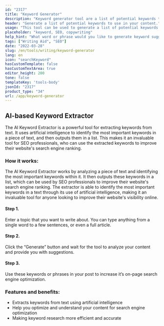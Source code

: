 ```yaml
---
id: "2317"
title: "Keyword Generator"
description: "Keyword generator tool are a list of potential keywords that you can use to optimize your content for search engines. The purpose of this tool is to help you find the most relevant and popular keywords for your content. To use this tool, simply enter a word or phrase into the search bar and we will generate a list of related keywords."
header: "Generate a list of potential keywords to use in your content."
usage: "This tool can be used to generate a list of potential keywords to use in your content. To use this tool, simply enter a word or phrase into the search bar and we will generate a list of related keywords."
placeholder: "keyword, SEO, copywriting"
help_hint: "What word or phrase would you like to generate keyword suggestions for?"
tags: ["Writing Aid", "SEO"]
date: "2022-03-28"
slug: /en/tools/writing/keyword-generator
lang: en
icon: "searchKeyword"
hasCustomTemplate: false
hasCustomTextArea: true
editor_height: 200
tone: false
templateKey: 'tools-body'
jsonId: "2317"
product_type: "34"
url: /app/keyword-generator
---
```


## AI-based Keyword Extractor

The AI Keyword Extractor is a powerful tool for extracting keywords from text. It uses artificial intelligence to identify the most important keywords in a piece of text, and then outputs them in a list. This makes it an invaluable tool for SEO professionals, who can use the extracted keywords to improve their website's search engine ranking.


### How it works:

The AI Keyword Extractor works by analyzing a piece of text and identifying the most important keywords within it. It then outputs these keywords in a list, which can be used by SEO professionals to improve their website's search engine ranking. The extractor is able to identify the most important keywords in a text through its use of artificial intelligence, making it an invaluable tool for anyone looking to improve their website's visibility online.


#### Step 1.
Enter a topic that you want to write about. You can type anything from a single word to a few sentences, or even a full article.
#### Step 2.
Click the “Generate” button and wait for the tool to analyze your content and provide you with suggestions.
#### Step 3.
Use these keywords or phrases in your post to increase it’s on-page search engine optimization.

### Features and benefits:

- Extracts keywords from text using artificial intelligence
- Help you optimize and understand your content for search engine optimization
- Making keyword research more efficient and accurate